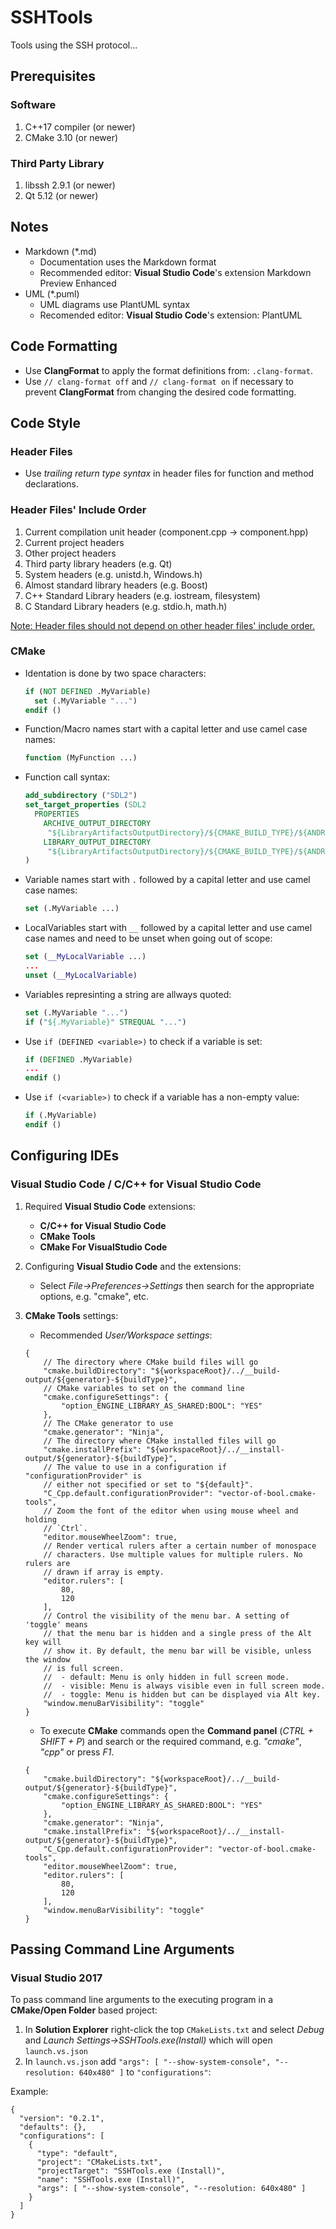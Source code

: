 # SSHTools

Tools using the SSH protocol...

## Prerequisites
### Software
1. C++17 compiler (or newer)
2. CMake 3.10 (or newer)

### Third Party Library
1. libssh 2.9.1 (or newer)
2. Qt 5.12 (or newer)

## Notes

* Markdown (*.md)
  * Documentation uses the Markdown format
  * Recommended editor: **Visual Studio Code**'s extension Markdown Preview
    Enhanced
* UML (*.puml)
  * UML diagrams use PlantUML syntax
  * Recomended editor: **Visual Studio Code**'s extension: PlantUML
  
## Code Formatting

- Use **ClangFormat** to apply the format definitions from: `.clang-format`.
- Use `// clang-format off` and `// clang-format on` if necessary to prevent
  **ClangFormat** from changing the desired code formatting.

## Code Style

### Header Files

* Use *trailing return type syntax* in header files for function and method
  declarations.

### Header Files' Include Order

1. Current compilation unit header (component.cpp -> component.hpp)
2. Current project headers
3. Other project headers
4. Third party library headers (e.g. Qt)
5. System headers (e.g. unistd.h, Windows.h)
6. Almost standard library headers (e.g. Boost)
7. C++ Standard Library headers (e.g. iostream, filesystem)
8. C Standard Library headers (e.g. stdio.h, math.h)

[Note: Header files should not depend on other header files' include order.](https://stackoverflow.com/a/14243688/1474291)


### CMake

* Identation is done by two space characters:
  ```CMake
  if (NOT DEFINED .MyVariable)
    set (.MyVariable "...")
  endif ()
  ```
* Function/Macro names start with a capital letter and use camel case names:
  ```CMake
  function (MyFunction ...)
  ```
* Function call syntax:
  ```CMake
  add_subdirectory ("SDL2")
  set_target_properties (SDL2
    PROPERTIES
      ARCHIVE_OUTPUT_DIRECTORY
       "${LibraryArtifactsOutputDirectory}/${CMAKE_BUILD_TYPE}/${ANDROID_ABI}"
      LIBRARY_OUTPUT_DIRECTORY
       "${LibraryArtifactsOutputDirectory}/${CMAKE_BUILD_TYPE}/${ANDROID_ABI}"
  )
  ```
* Variable names start with `.` followed by a capital letter and use camel case
  names:
  ```CMake
  set (.MyVariable ...)
  ```
* LocalVariables start with `__` followed by a capital letter and use camel case
  names and need to be unset when going out of scope:
  ```CMake
  set (__MyLocalVariable ...)
  ...
  unset (__MyLocalVariable)
  ```
* Variables represinting a string are allways quoted:
  ```CMake
  set (.MyVariable "...")
  if ("${.MyVariable}" STREQUAL "...")
  ```
* Use `if (DEFINED <variable>)` to check if a variable is set:
  ```CMake
  if (DEFINED .MyVariable)
  ...
  endif ()
  ```
* Use `if (<variable>)` to check if a variable has a non-empty value:
  ```CMake
  if (.MyVariable)
  endif ()
  ```

## Configuring IDEs

### Visual Studio Code / C/C++ for Visual Studio Code

1. Required **Visual Studio Code** extensions:
   + **C/C++ for Visual Studio Code**
   + **CMake Tools**
   + **CMake For VisualStudio Code**
2. Configuring **Visual Studio Code** and the extensions:
   + Select *File->Preferences->Settings* then search for the appropriate
     options, e.g. "cmake", etc.
3. **CMake Tools** settings:
   + Recommended *User/Workspace settings*:

    ```json5
    {
        // The directory where CMake build files will go
        "cmake.buildDirectory": "${workspaceRoot}/../__build-output/${generator}-${buildType}",
        // CMake variables to set on the command line
        "cmake.configureSettings": {
            "option_ENGINE_LIBRARY_AS_SHARED:BOOL": "YES"
        },
        // The CMake generator to use
        "cmake.generator": "Ninja",
        // The directory where CMake installed files will go
        "cmake.installPrefix": "${workspaceRoot}/../__install-output/${generator}-${buildType}",
        // The value to use in a configuration if "configurationProvider" is 
        // either not specified or set to "${default}".
        "C_Cpp.default.configurationProvider": "vector-of-bool.cmake-tools",
        // Zoom the font of the editor when using mouse wheel and holding 
        // `Ctrl`.
        "editor.mouseWheelZoom": true,
        // Render vertical rulers after a certain number of monospace 
        // characters. Use multiple values for multiple rulers. No rulers are 
        // drawn if array is empty.
        "editor.rulers": [
            80,
            120
        ],
        // Control the visibility of the menu bar. A setting of 'toggle' means 
        // that the menu bar is hidden and a single press of the Alt key will 
        // show it. By default, the menu bar will be visible, unless the window
        // is full screen.
        //  - default: Menu is only hidden in full screen mode.
        //  - visible: Menu is always visible even in full screen mode.
        //  - toggle: Menu is hidden but can be displayed via Alt key.
        "window.menuBarVisibility": "toggle"
    }
    ```
   + To execute **CMake** commands open the **Command panel**
     (*CTRL + SHIFT + P*) and search or the required command, e.g.
     *"cmake"*, *"cpp"* or press *F1*.
    ```json5
    {
        "cmake.buildDirectory": "${workspaceRoot}/../__build-output/${generator}-${buildType}",
        "cmake.configureSettings": {
            "option_ENGINE_LIBRARY_AS_SHARED:BOOL": "YES"
        },
        "cmake.generator": "Ninja",
        "cmake.installPrefix": "${workspaceRoot}/../__install-output/${generator}-${buildType}",
        "C_Cpp.default.configurationProvider": "vector-of-bool.cmake-tools",
        "editor.mouseWheelZoom": true,
        "editor.rulers": [
            80,
            120
        ],
        "window.menuBarVisibility": "toggle"
    }
    ```

## Passing Command Line Arguments

### Visual Studio 2017

To pass command line arguments to the executing program in a
**CMake/Open Folder** based project:
1. In **Solution Explorer** right-click the top `CMakeLists.txt` and select
   *Debug* and *Launch Settings->SSHTools.exe(Install)* which will open
   `launch.vs.json`
2. In `launch.vs.json` add
   `"args": [ "--show-system-console", "--resolution: 640x480" ]` to
   `"configurations"`:

Example:
```json5
{
  "version": "0.2.1",
  "defaults": {},
  "configurations": [
    {
      "type": "default",
      "project": "CMakeLists.txt",
      "projectTarget": "SSHTools.exe (Install)",
      "name": "SSHTools.exe (Install)",
      "args": [ "--show-system-console", "--resolution: 640x480" ]
    }
  ]
}
```
